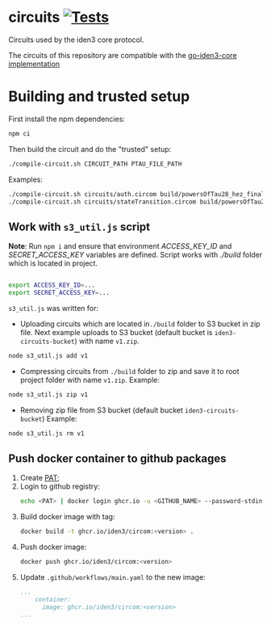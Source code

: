 # circuits [![Tests](https://github.com/iden3/circuits/workflows/Tests/badge.svg)](https://github.com/iden3/circuits/actions?query=workflow%3ATests) 

Circuits used by the iden3 core protocol.

The circuits of this repository are compatible with the [go-iden3-core implementation](https://github.com/iden3/go-iden3-core)

# Building and trusted setup

First install the npm dependencies:

```bash
npm ci
```

Then build the circuit and do the "trusted" setup:

```bash
./compile-circuit.sh CIRCUIT_PATH PTAU_FILE_PATH
```

Examples:

```bash
./compile-circuit.sh circuits/auth.circom build/powersOfTau28_hez_final_16.ptau
./compile-circuit.sh circuits/stateTransition.circom build/powersOfTau28_hez_final_16.ptau
```

## Work with `s3_util.js` script

**Note**: Run `npm i` and ensure that environment _ACCESS_KEY_ID_ and _SECRET_ACCESS_KEY_ variables are defined. Script works with _./build_ folder which is located in project.

```bash

export ACCESS_KEY_ID=...
export SECRET_ACCESS_KEY=...

```

`s3_util.js` was written for:

- Uploading circuits which are located in`./build` folder to S3 bucket in zip file. Next example uploads to S3 bucket (default bucket is `iden3-circuits-bucket`) with name `v1.zip`.

```bash
node s3_util.js add v1
```

- Compressing circuits from `./build` folder to zip and save it to root project folder with name `v1.zip`. Example:

```bash
node s3_util.js zip v1
```

- Removing zip file from S3 bucket (default bucket `iden3-circuits-bucket`) Example:

```bash
node s3_util.js rm v1
```

## Push docker container to github packages
1. Create [PAT](https://docs.github.com/en/authentication/keeping-your-account-and-data-secure/creating-a-personal-access-token);
2. Login to github registry:
    ```bash
    echo <PAT> | docker login ghcr.io -u <GITHUB_NAME> --password-stdin
    ```
3. Build docker image with tag:
    ```bash
    docker build -t ghcr.io/iden3/circom:<version> .
    ```
4. Push docker image:
    ```bash
    docker push ghcr.io/iden3/circom:<version>
    ```
5. Update `.github/workflows/main.yaml` to the new image:
    ```yaml
    ...
        container:
          image: ghcr.io/iden3/circom:<version>
    ...
    ```
